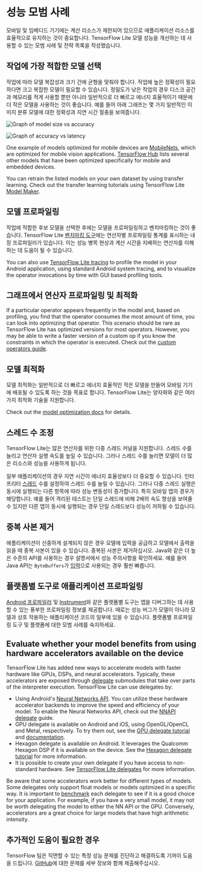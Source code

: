# 성능 모범 사례

모바일 및 임베디드 기기에는 계산 리소스가 제한되어 있으므로 애플리케이션 리소스를 효율적으로 유지하는 것이 중요합니다. TensorFlow Lite 모델 성능을 개선하는 데 사용할 수 있는 모범 사례 및 전략 목록을 작성했습니다.

## 작업에 가장 적합한 모델 선택

작업에 따라 모델 복잡성과 크기 간에 균형을 맞춰야 합니다. 작업에 높은 정확성이 필요하다면 크고 복잡한 모델이 필요할 수 있습니다. 정밀도가 낮은 작업의 경우 디스크 공간과 메모리를 적게 사용할 뿐만 아니라 일반적으로 더 빠르고 에너지 효율적이기 때문에 더 작은 모델을 사용하는 것이 좋습니다. 예를 들어 아래 그래프는 몇 가지 일반적인 이미지 분류 모델에 대한 정확성과 지연 시간 절충을 보여줍니다.

![Graph of model size vs accuracy](../images/performance/model_size_vs_accuracy.png "모델 크기 대 정확도")

![Graph of accuracy vs latency](../images/performance/accuracy_vs_latency.png "정확도 대 지연")

One example of models optimized for mobile devices are [MobileNets](https://arxiv.org/abs/1704.04861), which are optimized for mobile vision applications. [TensorFlow Hub](https://tfhub.dev/s?deployment-format=lite) lists several other models that have been optimized specifically for mobile and embedded devices.

You can retrain the listed models on your own dataset by using transfer learning. Check out the transfer learning tutorials using TensorFlow Lite [Model Maker](../models/modify/model_maker/).

## 모델 프로파일링

작업에 적합한 후보 모델을 선택한 후에는 모델을 프로파일링하고 벤치마킹하는 것이 좋습니다. TensorFlow Lite [벤치마킹 도구](https://github.com/tensorflow/tensorflow/tree/master/tensorflow/lite/tools/benchmark)에는 연산자별 프로파일링 통계를 표시하는 내장 프로파일러가 있습니다. 이는 성능 병목 현상과 계산 시간을 지배하는 연산자를 이해하는 데 도움이 될 수 있습니다.

You can also use [TensorFlow Lite tracing](measurement#trace_tensorflow_lite_internals_in_android) to profile the model in your Android application, using standard Android system tracing, and to visualize the operator invocations by time with GUI based profiling tools.

## 그래프에서 연산자 프로파일링 및 최적화

If a particular operator appears frequently in the model and, based on profiling, you find that the operator consumes the most amount of time, you can look into optimizing that operator. This scenario should be rare as TensorFlow Lite has optimized versions for most operators. However, you may be able to write a faster version of a custom op if you know the constraints in which the operator is executed. Check out the [custom operators guide](../guide/ops_custom).

## 모델 최적화

모델 최적화는 일반적으로 더 빠르고 에너지 효율적인 작은 모델을 만들어 모바일 기기에 배포될 수 있도록 하는 것을 목표로 합니다. TensorFlow Lite는 양자화와 같은 여러 가지 최적화 기술을 지원합니다.

Check out the [model optimization docs](model_optimization) for details.

## 스레드 수 조정

TensorFlow Lite는 많은 연산자를 위한 다중 스레드 커널을 지원합니다. 스레드 수를 늘리고 연산자 실행 속도를 높일 수 있습니다. 그러나 스레드 수를 늘리면 모델이 더 많은 리소스와 성능을 사용하게 됩니다.

일부 애플리케이션의 경우 지연 시간이 에너지 효율성보다 더 중요할 수 있습니다. 인터프리터 [스레드](https://github.com/tensorflow/tensorflow/blob/master/tensorflow/lite/interpreter.h#L346) 수를 설정하여 스레드 수를 늘릴 수 있습니다. 그러나 다중 스레드 실행은 동시에 실행되는 다른 항목에 따라 성능 변동성이 증가합니다. 특히 모바일 앱의 경우가 해당합니다. 예를 들어 격리된 테스트는 단일 스레드에 비해 2배의 속도 향상을 보여줄 수 있지만 다른 앱이 동시에 실행되는 경우 단일 스레드보다 성능이 저하될 수 있습니다.

## 중복 사본 제거

애플리케이션이 신중하게 설계되지 않은 경우 모델에 입력을 공급하고 모델에서 출력을 읽을 때 중복 사본이 있을 수 있습니다. 중복된 사본은 제거하십시오. Java와 같은 더 높은 수준의 API를 사용하는 경우 설명서에서 성능 주의사항을 확인하세요. 예를 들어 Java API는 `ByteBuffers`가 [입력](https://github.com/tensorflow/tensorflow/blob/master/tensorflow/lite/java/src/main/java/org/tensorflow/lite/Interpreter.java#L175)으로 사용되는 경우 훨씬 빠릅니다.

## 플랫폼별 도구로 애플리케이션 프로파일링

[Android 프로파일러](https://developer.android.com/studio/profile/android-profiler) 및 [Instrument](https://help.apple.com/instruments/mac/current/)와 같은 플랫폼별 도구는 앱을 디버그하는 데 사용할 수 있는 풍부한 프로파일링 정보를 제공합니다. 때로는 성능 버그가 모델이 아니라 모델과 상호 작용하는 애플리케이션 코드의 일부에 있을 수 있습니다. 플랫폼별 프로파일링 도구 및 플랫폼에 대한 모범 사례를 숙지하세요.

## Evaluate whether your model benefits from using hardware accelerators available on the device

TensorFlow Lite has added new ways to accelerate models with faster hardware like GPUs, DSPs, and neural accelerators. Typically, these accelerators are exposed through [delegate](delegates) submodules that take over parts of the interpreter execution. TensorFlow Lite can use delegates by:

- Using Android's [Neural Networks API](https://developer.android.com/ndk/guides/neuralnetworks/). You can utilize these hardware accelerator backends to improve the speed and efficiency of your model. To enable the Neural Networks API, check out the [NNAPI delegate](https://www.tensorflow.org/lite/android/delegates/nnapi) guide.
- GPU delegate is available on Android and iOS, using OpenGL/OpenCL and Metal, respectively. To try them out, see the [GPU delegate tutorial](gpu) and [documentation](gpu_advanced).
- Hexagon delegate is available on Android. It leverages the Qualcomm Hexagon DSP if it is available on the device. See the [Hexagon delegate tutorial](https://www.tensorflow.org/lite/android/delegates/hexagon) for more information.
- It is possible to create your own delegate if you have access to non-standard hardware. See [TensorFlow Lite delegates](delegates) for more information.

Be aware that some accelerators work better for different types of models. Some delegates only support float models or models optimized in a specific way. It is important to [benchmark](measurement) each delegate to see if it is a good choice for your application. For example, if you have a very small model, it may not be worth delegating the model to either the NN API or the GPU. Conversely, accelerators are a great choice for large models that have high arithmetic intensity.

## 추가적인 도움이 필요한 경우

TensorFlow 팀은 직면할 수 있는 특정 성능 문제를 진단하고 해결하도록 기꺼이 도움을 드립니다. [GitHub](https://github.com/tensorflow/tensorflow/issues)에 대한 문제를 세부 정보와 함께 제출해주십시오.
